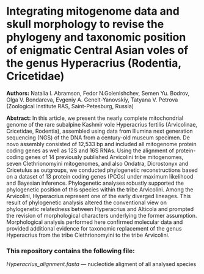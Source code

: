 # Integrating mitogenome data and skull morphology to revise the phylogeny and taxonomic position of enigmatic Central Asian voles of the genus Hyperacrius (Rodentia, Cricetidae)

**Authors:** Natalia I. Abramson, Fedor N.Golenishchev, Semen Yu. Bodrov, Olga V. Bondareva, Evgeniy A. Genelt-Yanovskiy, Tatyana V. Petrova (Zoological Institute RAS, Saint-Petesburg, Russia)

**Abstract:** In this article, we present the nearly complete mitochondrial genome of the rare subalpine Kashmir vole Hyperacrius fertilis (Arvicolinae, Cricetidae, Rodentia), assembled using data from Illumina next generation sequencing (NGS) of the DNA from a century-old museum specimen. De novo assembly consisted of 12,533 bp and included all mitogenome protein coding genes as well as 12S and 16S RNAs. Using the alignment of protein-coding genes of 14 previously published Arvicolini tribe mitogenomes, seven Clethrionomyini mitogenomes, and also Ondatra, Dicrostonyx and Cricetulus as outgroups, we conducted phylogenetic reconstructions based on a dataset of 13 protein coding genes (PCGs) under maximum likelihood and Bayesian inference. Phylogenetic analyses robustly supported the phylogenetic position of this species within the tribe Arvicolini. Among the Arvicolini, Hyperacrius represent one of the early diverged lineages. This result of phylogenetic analysis altered the conventional view on phylogenetic relatedness between Hyperacrius and Alticola and prompted the revision of morphological characters underlying the former assumption. Morphological analysis performed here confirmed molecular data and provided additional evidence for taxonomic replacement of the genus Hyperacrius from the tribe Clethrionomyini to the tribe Arvicolini.

### This repository contains the following file:

*Hyperacrius_alignment.fasta* — nucleotide aligment of all analysed species


